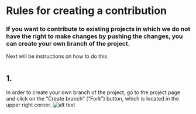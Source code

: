 # Rules for creating a contribution

### If you want to contribute to existing projects in which we do not have the right to make changes by pushing the changes, you can create your own branch of the project.
 Next will be instructions on how to do this.
 #
 #
 #
## 1.
In order to create your own branch of the project, go to the project page and click on the “Create branch” 
(“Fork”) button, which is located in the upper right corner.
![alt text](https://sun9-33.userapi.com/LB_tZBLQODGjCUyNVbmpbj0B14NtLyB-c1EbPg/KWfV_o4S538.jpg "Fork")
